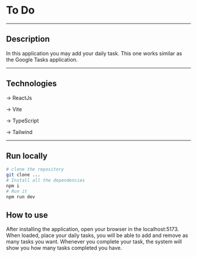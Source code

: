# To Do

---

## Description

In this application you may add your daily task. This one works similar as the Google Tasks application.

---

## Technologies

-> ReactJs

-> Vite

-> TypeScript

-> Tailwind

---

## Run locally

```bash
# clone the repository
git clone ...
# Install all the dependencies
npm i
# Run it
npm run dev

```

## How to use

After installing the application, open your browser in the localhost:5173. When loaded, place your daily tasks, you will be able to add and remove as many tasks you want. Whenever you complete your task, the system will show you how many tasks completed you have.
